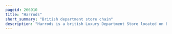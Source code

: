 ```yaml
---
pageid: 266910
title: "Harrods"
short_summary: "British department store chain"
description: "Harrods is a british Luxury Department Store located on Brompton Road in Knightsbridge, London, England. It is owned by Harrods ltd a Company currently owned by the State of Qatar through its sovereign Wealth Fund the Qatar Investment Authority. The Harrods Brand also applies to other Enterprises of the Harrods Group of Companies including Harrods estates Harrods Aviation and Air Harrods. It is considered one of the leading Department Stores in the World and is visited by 15 million People per Year."
---
```

